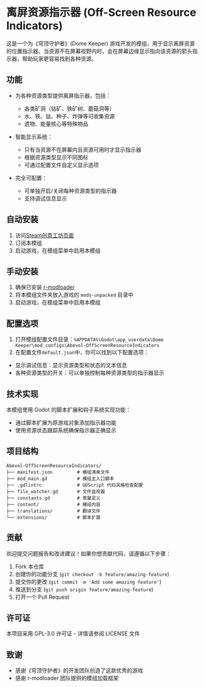 # 离屏资源指示器 (Off-Screen Resource Indicators)

这是一个为《穹顶守护者》(Dome Keeper) 游戏开发的模组，用于显示离屏资源的位置指示器。当资源不在屏幕视野内时，会在屏幕边缘显示指向该资源的箭头指示器，帮助玩家更容易找到各种资源。

## 功能

- 为各种资源类型提供离屏指示器，包括：
  - 各类矿洞（钴矿、铁矿树、蘑菇洞等）
  - 水、铁、钴、种子、炸弹等可收集资源
  - 遗物、能量核心等特殊物品

- 智能显示系统：
  - 只有当资源不在屏幕内且资源可用时才显示指示器
  - 根据资源类型显示不同图标
  - 可通过配置文件自定义显示选项

- 完全可配置：
  - 可单独开启/关闭每种资源类型的指示器
  - 支持调试信息显示

## 自动安装
1. 访问[Steam创意工坊页面](https://steamcommunity.com/sharedfiles/filedetails/?id=3524099344)
2. 订阅本模组
3. 启动游戏，在模组菜单中启用本模组

## 手动安装

1. 确保已安装 [r-modloader](https://github.com/GodotModding/godot-mod-loader)
2. 将本模组文件夹放入游戏的 `mods-unpacked` 目录中
3. 启动游戏，在模组菜单中启用本模组

## 配置选项

1. 打开模组配置文件目录：`%APPDATA%\Godot\app_userdata\Dome Keeper\mod_configs\Abevol-OffScreenResourceIndicators`
2. 在配置文件`default.json`中，你可以找到以下配置选项：

- 显示调试信息：显示资源类型和状态的文本信息
- 各种资源类型的开关：可以单独控制每种资源类型的指示器显示

## 技术实现

本模组使用 Godot 的脚本扩展和钩子系统实现功能：

- 通过脚本扩展为原游戏对象添加指示器功能
- 使用资源状态跟踪系统确保指示器正确显示

## 项目结构

```
Abevol-OffScreenResourceIndicators/
├── manifest.json         # 模组清单文件
├── mod_main.gd           # 模组主入口脚本
├── .gdlintrc             # GDScript 代码风格检查配置
├── file_watcher.gd       # 文件监视器
├── constants.gd          # 常量定义
├── content/              # 模组内容
├── translations/         # 翻译文件
└── extensions/           # 脚本扩展
```

## 贡献

欢迎提交问题报告和改进建议！如果你想贡献代码，请遵循以下步骤：

1. Fork 本仓库
2. 创建你的功能分支 (`git checkout -b feature/amazing-feature`)
3. 提交你的更改 (`git commit -m 'Add some amazing feature'`)
4. 推送到分支 (`git push origin feature/amazing-feature`)
5. 打开一个 Pull Request

## 许可证

本项目采用 GPL-3.0 许可证 - 详情请参阅 LICENSE 文件

## 致谢

- 感谢《穹顶守护者》的开发团队创造了这款优秀的游戏
- 感谢 r-modloader 团队提供的模组加载框架 